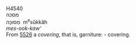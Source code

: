 <body>
  <p>H4540<br>  מסכּה  <br> מְסוּכָּה  ‎  m<sup>e</sup>sûkkâh  <br><i>mes-ook-kaw‘ </i><br>From <a href="h5526.htm">5526</a>  a <i>covering</i>, that is, garniture: - covering.<br></p>
 </body>